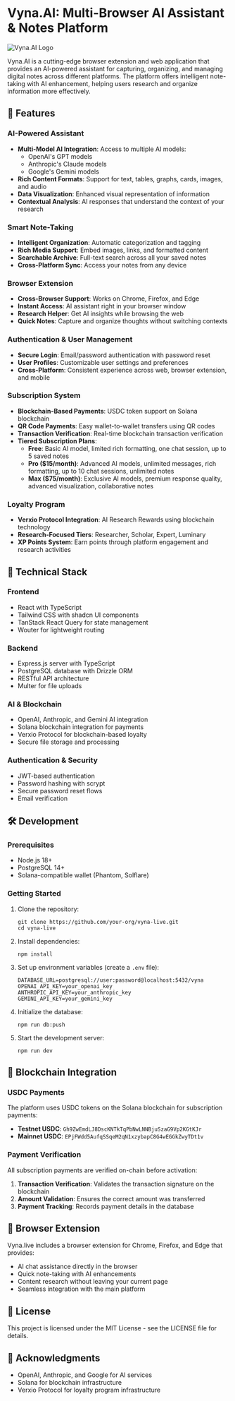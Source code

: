 # Vyna.AI: Multi-Browser AI Assistant & Notes Platform

![Vyna.AI Logo](/public/logo.png)

Vyna.AI is a cutting-edge browser extension and web application that provides an AI-powered assistant for capturing, organizing, and managing digital notes across different platforms. The platform offers intelligent note-taking with AI enhancement, helping users research and organize information more effectively.

## 🚀 Features

### AI-Powered Assistant

- **Multi-Model AI Integration**: Access to multiple AI models:
  - OpenAI's GPT models
  - Anthropic's Claude models
  - Google's Gemini models
- **Rich Content Formats**: Support for text, tables, graphs, cards, images, and audio
- **Data Visualization**: Enhanced visual representation of information
- **Contextual Analysis**: AI responses that understand the context of your research

### Smart Note-Taking

- **Intelligent Organization**: Automatic categorization and tagging
- **Rich Media Support**: Embed images, links, and formatted content 
- **Searchable Archive**: Full-text search across all your saved notes
- **Cross-Platform Sync**: Access your notes from any device

### Browser Extension

- **Cross-Browser Support**: Works on Chrome, Firefox, and Edge
- **Instant Access**: AI assistant right in your browser window
- **Research Helper**: Get AI insights while browsing the web
- **Quick Notes**: Capture and organize thoughts without switching contexts

### Authentication & User Management

- **Secure Login**: Email/password authentication with password reset
- **User Profiles**: Customizable user settings and preferences
- **Cross-Platform**: Consistent experience across web, browser extension, and mobile

### Subscription System

- **Blockchain-Based Payments**: USDC token support on Solana blockchain
- **QR Code Payments**: Easy wallet-to-wallet transfers using QR codes
- **Transaction Verification**: Real-time blockchain transaction verification
- **Tiered Subscription Plans**:
  - **Free**: Basic AI model, limited rich formatting, one chat session, up to 5 saved notes
  - **Pro ($15/month)**: Advanced AI models, unlimited messages, rich formatting, up to 10 chat sessions, unlimited notes
  - **Max ($75/month)**: Exclusive AI models, premium response quality, advanced visualization, collaborative notes

### Loyalty Program

- **Verxio Protocol Integration**: AI Research Rewards using blockchain technology
- **Research-Focused Tiers**: Researcher, Scholar, Expert, Luminary
- **XP Points System**: Earn points through platform engagement and research activities

## 🔧 Technical Stack

### Frontend
- React with TypeScript
- Tailwind CSS with shadcn UI components
- TanStack React Query for state management
- Wouter for lightweight routing

### Backend
- Express.js server with TypeScript
- PostgreSQL database with Drizzle ORM
- RESTful API architecture
- Multer for file uploads

### AI & Blockchain
- OpenAI, Anthropic, and Gemini AI integration
- Solana blockchain integration for payments
- Verxio Protocol for blockchain-based loyalty
- Secure file storage and processing

### Authentication & Security
- JWT-based authentication
- Password hashing with scrypt
- Secure password reset flows
- Email verification

## 🛠️ Development

### Prerequisites
- Node.js 18+
- PostgreSQL 14+
- Solana-compatible wallet (Phantom, Solflare)

### Getting Started

1. Clone the repository:
   ```
   git clone https://github.com/your-org/vyna-live.git
   cd vyna-live
   ```

2. Install dependencies:
   ```
   npm install
   ```

3. Set up environment variables (create a `.env` file):
   ```
   DATABASE_URL=postgresql://user:password@localhost:5432/vyna
   OPENAI_API_KEY=your_openai_key
   ANTHROPIC_API_KEY=your_anthropic_key
   GEMINI_API_KEY=your_gemini_key
   ```

4. Initialize the database:
   ```
   npm run db:push
   ```

5. Start the development server:
   ```
   npm run dev
   ```

## 🔐 Blockchain Integration

### USDC Payments
The platform uses USDC tokens on the Solana blockchain for subscription payments:

- **Testnet USDC**: `Gh9ZwEmdLJ8DscKNTkTqPbNwLNNBjuSzaG9Vp2KGtKJr`
- **Mainnet USDC**: `EPjFWdd5AufqSSqeM2qN1xzybapC8G4wEGGkZwyTDt1v`

### Payment Verification
All subscription payments are verified on-chain before activation:

1. **Transaction Verification**: Validates the transaction signature on the blockchain
2. **Amount Validation**: Ensures the correct amount was transferred
3. **Payment Tracking**: Records payment details in the database

## 📱 Browser Extension

Vyna.live includes a browser extension for Chrome, Firefox, and Edge that provides:

- AI chat assistance directly in the browser
- Quick note-taking with AI enhancements
- Content research without leaving your current page
- Seamless integration with the main platform

## 📄 License

This project is licensed under the MIT License - see the LICENSE file for details.

## 🙏 Acknowledgments

- OpenAI, Anthropic, and Google for AI services
- Solana for blockchain infrastructure
- Verxio Protocol for loyalty program infrastructure